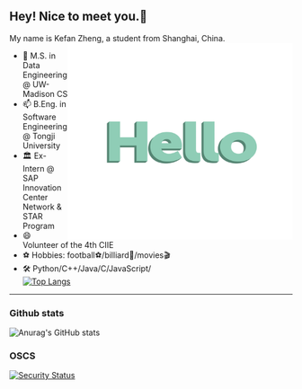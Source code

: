<!--
**kefan-zheng/kefan-zheng** is a ✨ _special_ ✨ repository because its `README.md` (this file) appears on your GitHub profile.
-->
## Hey! Nice to meet you.👋
My name is Kefan Zheng, a student from Shanghai, China.
<img src="./img/hello-languages.gif" width = "400" height = "350" align=right />

- 🌱 M.S. in Data Engineering @ UW-Madison CS
- 📫 B.Eng. in Software Engineering @ Tongji University
- 🏛️ Ex-Intern @ SAP Innovation Center Network & STAR Program
- 😄 Volunteer of the 4th CIIE
- ⚽️ Hobbies: football⚽/billiard🎱/movies🎬
- 🛠 Python/C++/Java/C/JavaScript/</br>
  [![Top Langs](https://github-readme-stats-kefan-zheng.vercel.app/api/top-langs/?username=kefan-zheng&layout=compact)](https://github.com/anuraghazra/github-readme-stats)  
--------------------------------------------------------------------
### Github stats
![Anurag's GitHub stats](https://github-readme-stats-kefan-zheng.vercel.app/api?username=kefan-zheng&show_icons=true&theme=buefy&hide=prs,issues)
### OSCS
[![Security Status](https://s.murphysec.com/badge/kefan-zheng/Lightweight-WebAR-Jewelry-Customization.svg)](https://www.murphysec.com/p/kefan-zheng/Lightweight-WebAR-Jewelry-Customization)
